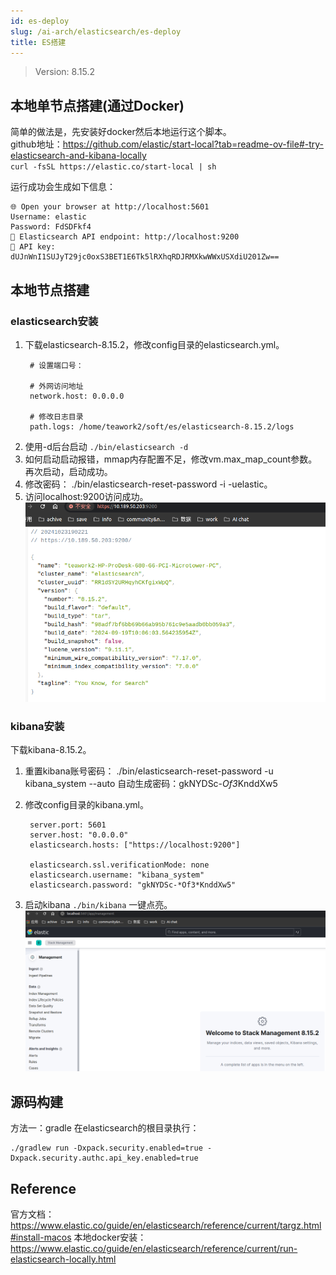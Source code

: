```yaml
---
id: es-deploy
slug: /ai-arch/elasticsearch/es-deploy
title: ES搭建
---
```

> Version: 8.15.2

## 本地单节点搭建(通过Docker)

简单的做法是，先安装好docker然后本地运行这个脚本。  
github地址：https://github.com/elastic/start-local?tab=readme-ov-file#-try-elasticsearch-and-kibana-locally  
`curl -fsSL https://elastic.co/start-local | sh`

运行成功会生成如下信息：
~~~~
🌐 Open your browser at http://localhost:5601
Username: elastic
Password: FdSDFkf4
🔌 Elasticsearch API endpoint: http://localhost:9200
🔑 API key: dUJnWnI1SUJyT29jc0oxS3BET1E6Tk5lRXhqRDJRMXkwWWxUSXdiU201Zw==
~~~~

## 本地节点搭建
### elasticsearch安装
1. 下载elasticsearch-8.15.2，修改config目录的elasticsearch.yml。
   ~~~
    # 设置端口号：

    # 外网访问地址
    network.host: 0.0.0.0
    
    # 修改日志目录
    path.logs: /home/teawork2/soft/es/elasticsearch-8.15.2/logs
   ~~~
2. 使用-d后台启动
   `./bin/elasticsearch -d`
3. 如何启动启动报错，mmap内存配置不足，修改vm.max_map_count参数。
   再次启动，启动成功。
4. 修改密码： ./bin/elasticsearch-reset-password -i -uelastic。
5. 访问localhost:9200访问成功。
   ![img.png](img.png)

### kibana安装
下载kibana-8.15.2。

1. 重置kibana账号密码：
   ./bin/elasticsearch-reset-password -u kibana_system --auto
   自动生成密码：gkNYDSc-*Of3*KnddXw5

2. 修改config目录的kibana.yml。
   ~~~
    server.port: 5601
    server.host: "0.0.0.0"
    elasticsearch.hosts: ["https://localhost:9200"]
    
    elasticsearch.ssl.verificationMode: none
    elasticsearch.username: "kibana_system"
    elasticsearch.password: "gkNYDSc-*Of3*KnddXw5"
   ~~~
3. 启动kibana
   `./bin/kibana`
   一键点亮。
   ![img_1.png](img_1.png)

## 源码构建

方法一：gradle
在elasticsearch的根目录执行：
~~~
./gradlew run -Dxpack.security.enabled=true -Dxpack.security.authc.api_key.enabled=true
~~~

## Reference

官方文档：  
https://www.elastic.co/guide/en/elasticsearch/reference/current/targz.html#install-macos
本地docker安装：  
https://www.elastic.co/guide/en/elasticsearch/reference/current/run-elasticsearch-locally.html








